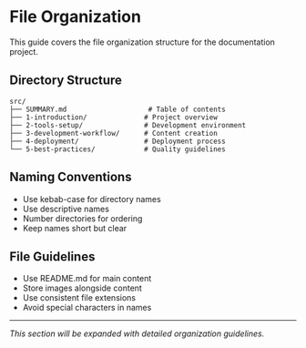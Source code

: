 # File Organization

This guide covers the file organization structure for the documentation project.

## Directory Structure

```
src/
├── SUMMARY.md                    # Table of contents
├── 1-introduction/              # Project overview
├── 2-tools-setup/               # Development environment
├── 3-development-workflow/      # Content creation
├── 4-deployment/                # Deployment process
└── 5-best-practices/            # Quality guidelines
```

## Naming Conventions

- Use kebab-case for directory names
- Use descriptive names
- Number directories for ordering
- Keep names short but clear

## File Guidelines

- Use README.md for main content
- Store images alongside content
- Use consistent file extensions
- Avoid special characters in names

---

*This section will be expanded with detailed organization guidelines.*
